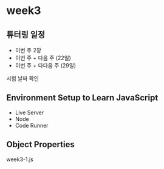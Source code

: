 # week3
## 튜터링 일정
- 이번 주 2장
- 이번 주 + 다음 주 (22일)
- 이번 주 + 다다음 주 (29일)

시험 날짜 확인
## Environment Setup to Learn JavaScript
- Live Server
- Node
- Code Runner
## Object Properties
week3-1.js